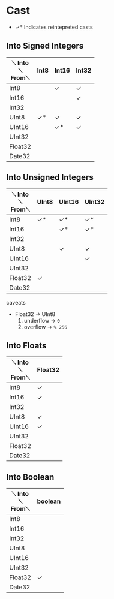 # Cast

- ✓* Indicates reintepreted casts

## Into Signed Integers

|⟍ Into <br /> ⟍   <br /> From⟍   |  Int8 | Int16 | Int32 |
|-|-|-|-|
| Int8 | | ✓ | ✓ |
| Int16 | | | ✓ |
| Int32 | | | |
| UInt8 | ✓* | ✓ | ✓ |
| UInt16 | | ✓* | ✓ |
| UInt32 | | |
| Float32 | | |
| Date32 | | |

## Into Unsigned Integers

|⟍ Into <br /> ⟍   <br /> From⟍   |  UInt8 | UInt16 | UInt32 |
|-|-|-|-|
| Int8 | ✓* | ✓* | ✓* |
| Int16 |  | ✓* | ✓* |
| Int32 |  |  |  |
| UInt8 | | ✓ | ✓ |
| UInt16 | | | ✓ |
| UInt32 | | |
| Float32 | ✓ | |
| Date32 | | |

caveats
- Float32 -> UInt8
    1. underflow -> `0`
    2. overflow -> `% 256`

## Into Floats
|⟍ Into <br /> ⟍   <br /> From⟍   |  Float32 |
|-|-|
| Int8 | ✓ |
| Int16 | ✓ |
| Int32 |  |
| UInt8 | ✓ |
| UInt16 | ✓ |
| UInt32 | |
| Float32 | |
| Date32 | |

## Into Boolean

|⟍ Into <br /> ⟍   <br /> From⟍   |  boolean |
|-|-|
| Int8 | |
| Int16 | |
| Int32 |  |
| UInt8 | |
| UInt16 | |
| UInt32 | |
| Float32 | ✓ |
| Date32 | |